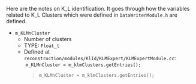 Here are the notes on K_L identification. It goes through how the variables related to K_L Clusters which were defined in ```DataWriterModule.h``` are defined.

* ```m_KLMnCluster```
  - Number of clusters
  - TYPE: ```Float_t```
  - Defined at ```reconstruction/modules/KlId/KLMExpert/KLMExpertModule.cc```:  
    &nbsp;```m_KLMnCluster = m_klmClusters.getEntries();```  
    >```m_KLMnCluster = m_klmClusters.getEntries();```






